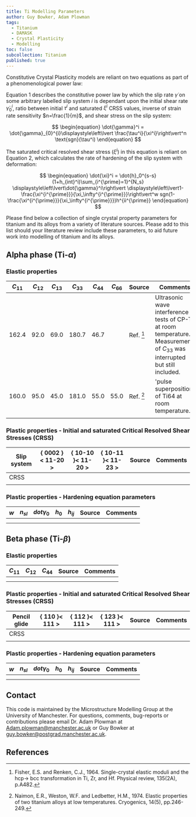 ```yaml
---
title: Ti Modelling Parameters
author: Guy Bowker, Adam Plowman
tags:
  - Titanium
  - DAMASK
  - Crystal Plasticity
  - Modelling
toc: false
subcollection: Titanium
published: true
---
```


Constitutive Crystal Plasticity models are reliant on two equations as part of a phenomenological power law:

Equation 1 describes the constitutive power law by which the slip rate $\dot{\gamma}$ on some arbitrary labelled slip system $i$ is dependant upon the initial shear rate $\dot{\gamma}_{0}^{i}$, ratio between initial $\tau^i$ and saturated $\xi^i$ CRSS values, inverse of strain rate sensitivity $n=\frac{1}{m}$, and shear stress on the slip system:

$$
\begin{equation}
\dot{\gamma}^i = \dot{\gamma}_{0}^{i}\displaystyle\left\lvert \frac{\tau^i}{\xi^i}\right\vert^n \text{sgn}(\tau^i)
\end{equation}
$$
	
The saturated critical resolved shear stress ($\xi^i$) in this equation is reliant on Equation 2, which calculates the rate of hardening of the slip system with deformation:

$$
\begin{equation}
\dot{\xi}^i = \dot{h}_0^{s-s}(1+h_{int}^i)\sum_{i^{\prime}=1}^{N_s} \displaystyle\left\lvert\dot{\gamma}^i\right\vert \displaystyle\left\lvert1-\frac{\xi^{i^{\prime}}}{\xi_\infty^{i^{\prime}}}\right\vert^w sgn(1-\frac{\xi^{i^{\prime}}}{\xi_\infty^{i^{\prime}}})h^{ii^{\prime}}
\end{equation}
$$

Please find below a collection of single crystal property parameters for titanium and its alloys from a variety of literature sources.
Please add to this list should your literature review include these parameters, to aid future work into modelling of titanium and its alloys.


## Alpha phase (Ti-$\alpha$)
### Elastic properties

| $C_{11}$ | $C_{12}$ | $C_{13}$ | $C_{33}$ | $C_{44}$ | $C_{66}$ | Source    | Comments                                                                                                                     |
| -------- | -------- | -------- | -------- | -------- | -------- | --------- | ---------------------------------------------------------------------------------------------------------------------------- |
| 162.4    | 92.0     | 69.0     | 180.7    | 46.7     |          | Ref. [^1] | Ultrasonic wave interference tests of CP-Ti at room temperature. Measurement of $C_{33}$ was interrupted but still included. |
| 160.0    | 95.0     | 45.0     | 181.0    | 55.0     | 55.0     | Ref. [^2] | 'pulse superposition' of Ti64 at room temperature.                                                                           |
|          |          |          |          |          |          |           |                                                                                                                              |

### Plastic properties - Initial and saturated Critical Resolved Shear Stresses (CRSS)

| Slip system | \{ 0002 \}\< 11-20 \> | \{ 10-10 \}\< 11-20 \> | \{ 10-11 \}\< 11-23 \> | Source | Comments |
| ----------- | --------------------- |  --------------------- | ---------------------- | ------ | -------- |
| CRSS        |                       |                        |                        |        |          |
|             |                       |                        |                        |        |          |

### Plastic properties - Hardening equation parameters

| $w$ | $n_{sl}$ | $dot{\gamma}_0$ | $h_0$ | $h_{ij}$ | Source | Comments |
| --- | -------- | --------------- | ----- | -------- | ------ | -------- |
|     |          |                 |       |          |        |          |
|     |          |                 |       |          |        |          |


## Beta phase (Ti-$\beta$)
### Elastic properties

| $C_{11}$ | $C_{12}$ | $C_{44}$ | Source | Comments |
|  ------- | -------- | -------- | ------ | -------- |
|          |          |          |        |          |
|          |          |          |        |          |

### Plastic properties - Initial and saturated Critical Resolved Shear Stresses (CRSS)

| Pencil glide | \{ 110 \}\< 111 \> | \{ 112 \}\< 111 \> | \{ 123 \}\< 111 \> | Source | Comments |
| ------------ | ------------------ |  ----------------- | ------------------ | ------ | -------- |
|     CRSS     |                    |                    |                    |        |          |
|              |                    |                    |                    |        |          |

### Plastic properties - Hardening equation parameters

| $w$ | $n_{sl}$ | $dot{\gamma}_0$ | $h_0$ | $h_{ij}$ | Source | Comments |
| --- | -------- | --------------- | ----- | -------- | ------ | -------- |
|     |          |                 |       |          |        |          |
|     |          |                 |       |          |        |          |


## Contact

This code is maintained by the Microstructure Modelling Group at the University of Manchester. For questions, comments, bug-reports or contributions please email Dr. Adam Plowman at [Adam.plowman@manchester.ac.uk](mailto:Adam.plowman@manchester.ac.uk) or Guy Bowker at [guy.bowker@postgrad.manchester.ac.uk](mailto:guy.bowker@postgrad.manchester.ac.uk).

## References

[^1]: Fisher, E.S. and Renken, C.J., 1964. Single-crystal elastic moduli and the hcp→ bcc transformation in Ti, Zr, and Hf. Physical review, 135(2A), p.A482.
[^2]: Naimon, E.R., Weston, W.F. and Ledbetter, H.M., 1974. Elastic properties of two titanium alloys at low temperatures. Cryogenics, 14(5), pp.246-249.

